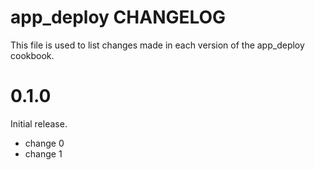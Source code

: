# app_deploy CHANGELOG

This file is used to list changes made in each version of the app_deploy cookbook.

# 0.1.0

Initial release.

- change 0
- change 1

